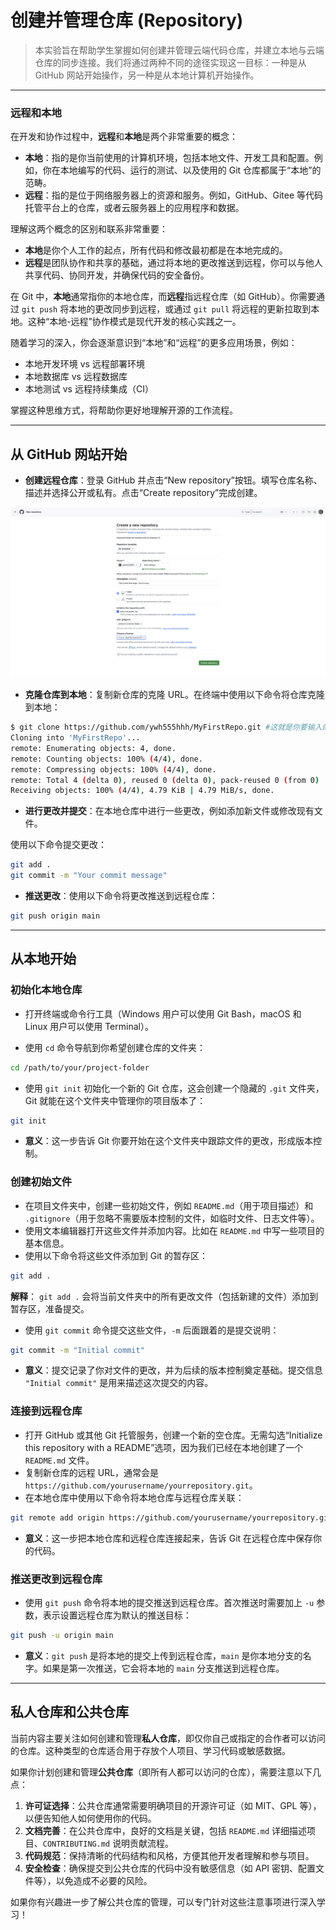 # 创建并管理仓库 (Repository) 

> 本实验旨在帮助学生掌握如何创建并管理云端代码仓库，并建立本地与云端仓库的同步连接。我们将通过两种不同的途径实现这一目标：一种是从 GitHub 网站开始操作，另一种是从本地计算机开始操作。

---

### 远程和本地

在开发和协作过程中，**远程**和**本地**是两个非常重要的概念：

- **本地**：指的是你当前使用的计算机环境，包括本地文件、开发工具和配置。例如，你在本地编写的代码、运行的测试、以及使用的 Git 仓库都属于“本地”的范畴。
- **远程**：指的是位于网络服务器上的资源和服务。例如，GitHub、Gitee 等代码托管平台上的仓库，或者云服务器上的应用程序和数据。

理解这两个概念的区别和联系非常重要：
- **本地**是你个人工作的起点，所有代码和修改最初都是在本地完成的。
- **远程**是团队协作和共享的基础，通过将本地的更改推送到远程，你可以与他人共享代码、协同开发，并确保代码的安全备份。

在 Git 中，**本地**通常指你的本地仓库，而**远程**指远程仓库（如 GitHub）。你需要通过 `git push` 将本地的更改同步到远程，或通过 `git pull` 将远程的更新拉取到本地。这种“本地-远程”协作模式是现代开发的核心实践之一。

随着学习的深入，你会逐渐意识到“本地”和“远程”的更多应用场景，例如：

- 本地开发环境 vs 远程部署环境
- 本地数据库 vs 远程数据库
- 本地测试 vs 远程持续集成（CI）

掌握这种思维方式，将帮助你更好地理解开源的工作流程。

---

## 从 GitHub 网站开始

- **创建远程仓库**：登录 GitHub 并点击“New repository”按钮。填写仓库名称、描述并选择公开或私有。点击“Create repository”完成创建。

![Create-repo](../../../assets/createrepo.png)

- **克隆仓库到本地**：复制新仓库的克隆 URL。在终端中使用以下命令将仓库克隆到本地：

```bash
$ git clone https://github.com/ywh555hhh/MyFirstRepo.git #这就是你要输入的命令，你要输入的网址和这个会不一样
Cloning into 'MyFirstRepo'...
remote: Enumerating objects: 4, done.
remote: Counting objects: 100% (4/4), done.
remote: Compressing objects: 100% (4/4), done.
remote: Total 4 (delta 0), reused 0 (delta 0), pack-reused 0 (from 0)
Receiving objects: 100% (4/4), 4.79 KiB | 4.79 MiB/s, done.
```

- **进行更改并提交**：在本地仓库中进行一些更改，例如添加新文件或修改现有文件。

使用以下命令提交更改：

    

```bash
git add .
git commit -m "Your commit message"
```

- **推送更改**：使用以下命令将更改推送到远程仓库：

```bash
git push origin main
```

---

## 从本地开始

### 初始化本地仓库

- 打开终端或命令行工具（Windows 用户可以使用 Git Bash，macOS 和 Linux 用户可以使用 Terminal）。

- 使用 `cd` 命令导航到你希望创建仓库的文件夹：

```bash
cd /path/to/your/project-folder
```

- 使用 `git init` 初始化一个新的 Git 仓库，这会创建一个隐藏的 `.git` 文件夹，Git 就能在这个文件夹中管理你的项目版本了：

```bash
git init
```

- **意义**：这一步告诉 Git 你要开始在这个文件夹中跟踪文件的更改，形成版本控制。

### 创建初始文件

- 在项目文件夹中，创建一些初始文件，例如 `README.md`（用于项目描述）和 `.gitignore`（用于忽略不需要版本控制的文件，如临时文件、日志文件等）。
- 使用文本编辑器打开这些文件并添加内容。比如在 `README.md` 中写一些项目的基本信息。
- 使用以下命令将这些文件添加到 Git 的暂存区：

```bash
git add .
```

**解释**： `git add .` 会将当前文件夹中的所有更改文件（包括新建的文件）添加到暂存区，准备提交。

- 使用 `git commit` 命令提交这些文件，`-m` 后面跟着的是提交说明：

```bash
git commit -m "Initial commit"
```

- **意义**：提交记录了你对文件的更改，并为后续的版本控制奠定基础。提交信息 `"Initial commit"` 是用来描述这次提交的内容。

### 连接到远程仓库

- 打开 GitHub 或其他 Git 托管服务，创建一个新的空仓库。无需勾选“Initialize this repository with a README”选项，因为我们已经在本地创建了一个 `README.md` 文件。
- 复制新仓库的远程 URL，通常会是 `https://github.com/yourusername/yourrepository.git`。
- 在本地仓库中使用以下命令将本地仓库与远程仓库关联：

```bash
git remote add origin https://github.com/yourusername/yourrepository.git
```

- **意义**：这一步把本地仓库和远程仓库连接起来，告诉 Git 在远程仓库中保存你的代码。

### 推送更改到远程仓库

- 使用 `git push` 命令将本地的提交推送到远程仓库。首次推送时需要加上 `-u` 参数，表示设置远程仓库为默认的推送目标：

```bash
git push -u origin main
```

- **意义**：`git push` 是将本地的提交上传到远程仓库，`main` 是你本地分支的名字。如果是第一次推送，它会将本地的 `main` 分支推送到远程仓库。

---

## 私人仓库和公共仓库

当前内容主要关注如何创建和管理**私人仓库**，即仅你自己或指定的合作者可以访问的仓库。这种类型的仓库适合用于存放个人项目、学习代码或敏感数据。

如果你计划创建和管理**公共仓库**（即所有人都可以访问的仓库），需要注意以下几点：

1. **许可证选择**：公共仓库通常需要明确项目的开源许可证（如 MIT、GPL 等），以便告知他人如何使用你的代码。
2. **文档完善**：在公共仓库中，良好的文档是关键，包括 `README.md` 详细描述项目、`CONTRIBUTING.md` 说明贡献流程。
3. **代码规范**：保持清晰的代码结构和风格，方便其他开发者理解和参与项目。
4. **安全检查**：确保提交到公共仓库的代码中没有敏感信息（如 API 密钥、配置文件等），以免造成不必要的风险。

如果你有兴趣进一步了解公共仓库的管理，可以专门针对这些注意事项进行深入学习！
